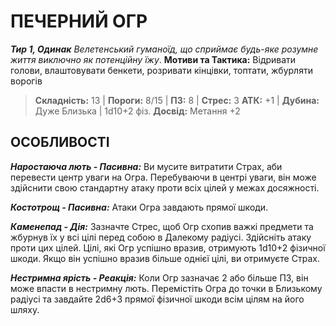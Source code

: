 ﻿# ПЕЧЕРНИЙ ОГР

***Тир 1, Одинак***
*Велетенський гуманоїд, що сприймає будь-яке розумне життя виключно як потенційну їжу*.
**Мотиви та Тактика:** Відривати голови, влаштовувати бенкети, розривати кінцівки, топтати, жбурляти ворогів

> **Складність:** 13 | **Пороги:** 8/15 | **ПЗ:** 8 | **Стрес:** 3
> **АТК:** +1 | **Дубина:** Дуже Близька | 1d10+2 фіз.
> **Досвід:** Метання +2

## ОСОБЛИВОСТІ

***Наростаюча лють - Пасивна:*** Ви мусите витратити Страх, аби перевести центр уваги на Огра. Перебуваючи в центрі уваги, він може здійснити свою стандартну атаку проти всіх цілей у межах досяжності.

***Костотрощ - Пасивна:*** Атаки Огра завдають прямої шкоди.

***Каменепад - Дія:*** Зазначте Стрес, щоб Огр схопив важкі предмети та жбурнув їх у всі цілі перед собою в Далекому радіусі. Здійсніть атаку проти цих цілей. Цілі, які Огр успішно вразив, отримують 1d10+2 фізичної шкоди. Якщо він успішно вразив більше однієї цілі, ви отримуєте Страх.

***Нестримна ярість - Реакція:*** Коли Огр зазначає 2 або більше ПЗ, він може впасти в нестримну лють. Перемістіть Огра до точки в Близькому радіусі та завдайте 2d6+3 прямої фізичної шкоди всім цілям на його шляху.